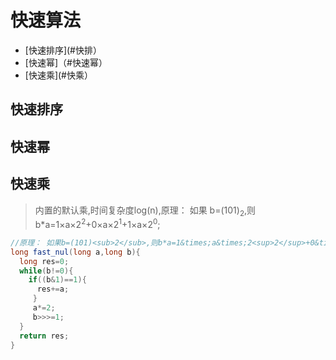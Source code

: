 # 快速算法

- [快速排序](#快排）
- [快速幂]（#快速幂）
- [快速乘](#快乘）

## <a name='快排'>快速排序</a>
## <a name='快速幂'>快速幂</a>
## <a name='快乘'>快速乘</a>
>内置的默认乘,时间复杂度log(n),原理： 如果 b=(101)<sub>2</sub>,则b*a=1&times;a&times;2<sup>2</sup>+0&times;a&times;2<sup>1</sup>+1&times;a&times;2<sup>0</sup>;

```java
//原理： 如果b=(101)<sub>2</sub>,则b*a=1&times;a&times;2<sup>2</sup>+0&times;a&times;2<sup>1</sup>+1&times;a&times;2<sup>0</sup>;
long fast_nul(long a,long b){
  long res=0;
  while(b!=0){
    if((b&1)==1){
      res+=a;
     }
     a*=2;
     b>>>=1;
  }
  return res;
}
```

